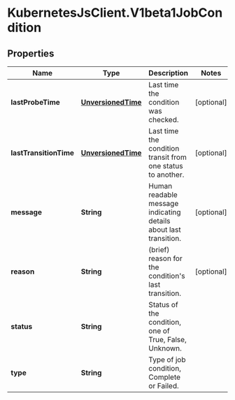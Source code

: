 # KubernetesJsClient.V1beta1JobCondition

## Properties
Name | Type | Description | Notes
------------ | ------------- | ------------- | -------------
**lastProbeTime** | [**UnversionedTime**](UnversionedTime.md) | Last time the condition was checked. | [optional] 
**lastTransitionTime** | [**UnversionedTime**](UnversionedTime.md) | Last time the condition transit from one status to another. | [optional] 
**message** | **String** | Human readable message indicating details about last transition. | [optional] 
**reason** | **String** | (brief) reason for the condition&#39;s last transition. | [optional] 
**status** | **String** | Status of the condition, one of True, False, Unknown. | 
**type** | **String** | Type of job condition, Complete or Failed. | 


